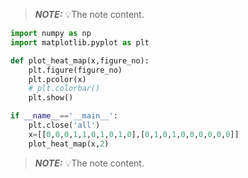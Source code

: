 > **_NOTE:_**  💡The note content.


```python {cmd=true matplotlib=true numpy=true}
import numpy as np
import matplotlib.pyplot as plt

def plot_heat_map(x,figure_no):
    plt.figure(figure_no)
    plt.pcolor(x)
    # plt.colorbar()
    plt.show()

if __name__=='__main__':
    plt.close('all')
    x=[[0,0,0,1,1,0,1,0,1,0],[0,1,0,1,0,0,0,0,0,0]]
    plot_heat_map(x,2)
```



> **_NOTE:_**  💡The note content.